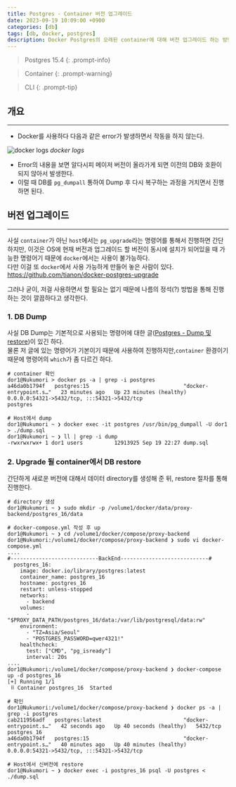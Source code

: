 ```yaml
---
title: Postgres - Container 버전 업그레이드
date: 2023-09-19 10:09:00 +0900
categories: [db]
tags: [db, docker, postgres]
description: Docker Postgres의 오래된 container에 대해 버전 업그레이드 하는 방법이다.
---
```


>Postgres 15.4
{: .prompt-info}

>Container
{: .prompt-warning}

>CLI
{: .prompt-tip}

## 개요
---

* Docker를 사용하다 다음과 같은 error가 발생하면서 작동을 하지 않는다.

![docker logs](/assets/img/post/db/2023-09-19-postgres-upgrade_container_version/1.png)
_docker logs_

* Error의 내용을 보면 알다시피 메이저 버전이 올라가게 되면 이전의 DB와 호환이 되지 않아서 발생한다.
* 이럴 때 DB를 `pg_dumpall` 통하여 Dump 후 다시 복구하는 과정을 거치면서 진행하면 된다.

## 버전 업그레이드
---

사실 `container`가 아닌 `host`에서는 `pg_upgrade`라는 명령어를 통해서 진행하면 간단하지만, 이것은 OS에 현재 버전과 업그레이드 할 버전이 동시에 설치가 되어있을 때 가능한 명령어기 때문에 `docker`에서는 사용이 불가능하다.  
다만 이걸 또 `docker`에서 사용 가능하게 만들어 놓은 사람이 있다.  
<https://github.com/tianon/docker-postgres-upgrade>

그러나 굳이, 저걸 사용하면서 할 필요는 없기 때문에 나름의 정석(?) 방법을 통해 진행하는 것이 깔끔하다고 생각한다.

### 1. DB Dump

사실 DB Dump는 기본적으로 사용되는 명령어에 대한 글([Postgres - Dump 및 restore](/posts/postgres-dump_and_restore/))이 있긴 하다.  
물론 저 글에 있는 명령어가 기본이기 때문에 사용하여 진행하지만,`container` 환경이기 때문에 명령어의 `which`가 좀 다르긴 하다.

```shell
# container 확인
dor1@Nukumori > docker ps -a | grep -i postgres
a46da0b1794f   postgres:15                              "docker-entrypoint.s…"   23 minutes ago   Up 23 minutes (healthy)   0.0.0.0:54321->5432/tcp, :::54321->5432/tcp                                                                                                                      postgres

# Host에서 dump
dor1@Nukumori ~ ❯ docker exec -it postgres /usr/bin/pg_dumpall -U dor1 > ./dump.sql
dor1@Nukumori ~ ❯ ll | grep -i dump
-rwxrwxrwx+ 1 dor1 users          12913925 Sep 19 22:27 dump.sql
```

### 2. Upgrade 될 container에서 DB restore

간단하게 새로운 버전에 대해서 데이터 directory를 생성해 준 뒤, restore 절차를 통해 진행한다.

```shell
# directory 생성
dor1@Nukumori ~ ❯ sudo mkdir -p /volume1/docker/data/proxy-backend/postgres_16/data

# docker-compose.yml 작성 후 up
dor1@Nukumori ~ ❯ cd /volume1/docker/compose/proxy-backend
dor1@Nukumori:/volume1/docker/compose/proxy-backend ❯ sudo vi docker-compose.yml
....
#----------------------------BackEnd----------------------------#
  postgres_16:
    image: docker.io/library/postgres:latest
    container_name: postgres_16
    hostname: postgres_16
    restart: unless-stopped
    networks:
      - backend
    volumes:
      - "$PROXY_DATA_PATH/postgres_16/data:/var/lib/postgresql/data:rw"
    environment:
      - "TZ=Asia/Seoul"
      - "POSTGRES_PASSWORD=qwer4321!"
    healthcheck:
      test: ["CMD", "pg_isready"]
      interval: 20s
....
dor1@Nukumori:/volume1/docker/compose/proxy-backend ❯ docker-compose up -d postgres_16
[+] Running 1/1
 ⠿ Container postgres_16  Started

# 확인
dor1@Nukumori:/volume1/docker/compose/proxy-backend ❯ docker ps -a | grep -i postgres
cab211956adf   postgres:latest                          "docker-entrypoint.s…"   42 seconds ago   Up 40 seconds (healthy)   5432/tcp                                                                                                                                                         postgres_16
a46da0b1794f   postgres:15                              "docker-entrypoint.s…"   40 minutes ago   Up 40 minutes (healthy)   0.0.0.0:54321->5432/tcp, :::54321->5432/tcp

# Host에서 신버전에 restore
dor1@Nukumori ~ ❯ docker exec -i postgres_16 psql -U postgres < ./dump.sql
```